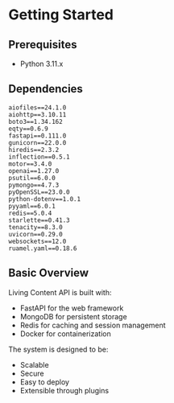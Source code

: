 # Getting Started

## Prerequisites

- Python 3.11.x

## Dependencies

```plaintext
aiofiles==24.1.0
aiohttp==3.10.11
boto3==1.34.162
eqty==0.6.9
fastapi==0.111.0
gunicorn==22.0.0
hiredis==2.3.2
inflection==0.5.1
motor==3.4.0
openai==1.27.0
psutil==6.0.0
pymongo==4.7.3
pyOpenSSL==23.0.0
python-dotenv==1.0.1
pyyaml==6.0.1
redis==5.0.4
starlette==0.41.3
tenacity==8.3.0
uvicorn==0.29.0
websockets==12.0
ruamel.yaml==0.18.6
```

## Basic Overview

Living Content API is built with:

- FastAPI for the web framework
- MongoDB for persistent storage
- Redis for caching and session management
- Docker for containerization

The system is designed to be:

- Scalable
- Secure
- Easy to deploy
- Extensible through plugins
